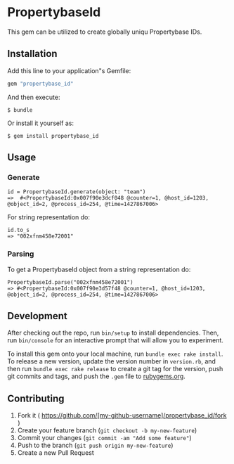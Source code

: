 # PropertybaseId

This gem can be utilized to create globally uniqu Propertybase IDs.

## Installation

Add this line to your application"s Gemfile:

```ruby
gem "propertybase_id"
```

And then execute:

    $ bundle

Or install it yourself as:

    $ gem install propertybase_id

## Usage

### Generate

    id = PropertybaseId.generate(object: "team")
    =>  #<PropertybaseId:0x007f90e3dcf048 @counter=1, @host_id=1203, @object_id=2, @process_id=254, @time=1427867006>

For string representation do:

    id.to_s
    => "002xfnm458e72001"

### Parsing

To get a PropertybaseId object from a string representation do:

    PropertybaseId.parse("002xfnm458e72001")
    => #<PropertybaseId:0x007f90e3d57f48 @counter=1, @host_id=1203, @object_id=2, @process_id=254, @time=1427867006>

## Development

After checking out the repo, run `bin/setup` to install dependencies. Then, run `bin/console` for an interactive prompt that will allow you to experiment.

To install this gem onto your local machine, run `bundle exec rake install`. To release a new version, update the version number in `version.rb`, and then run `bundle exec rake release` to create a git tag for the version, push git commits and tags, and push the `.gem` file to [rubygems.org](https://rubygems.org).

## Contributing

1. Fork it ( https://github.com/[my-github-username]/propertybase_id/fork )
2. Create your feature branch (`git checkout -b my-new-feature`)
3. Commit your changes (`git commit -am "Add some feature"`)
4. Push to the branch (`git push origin my-new-feature`)
5. Create a new Pull Request
